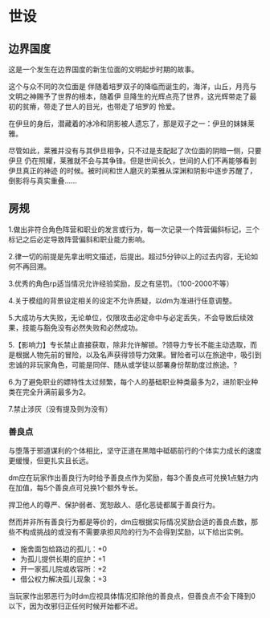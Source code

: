 # 世设

## 边界国度
这是一个发生在边界国度的新生位面的文明起步时期的故事。

这个与众不同的次位面是 伴随着培罗双子的降临而诞生的，海洋，山丘，月亮与文明之神赐予了世界的根本，随着伊 旦降生的光辉点亮了世界，这光辉带走了最初的贫瘠，带走了世人的目光，也带走了培罗的 怜爱。

在伊旦的身后，潜藏着的冰冷和阴影被人遗忘了，那是双子之一：伊旦的妹妹莱雅。

尽管如此，莱雅并没有与其伊旦相争，只不过是支配起了次位面的阴暗一侧，只要伊旦 仍在照耀，莱雅就不会与其争锋。但是世间长久，世间的人们不再能够看到伊旦真正的神迹 的时候。被时间和世人磨灭的莱雅从深渊和阴影中逐步苏醒了，倒影将与真实重叠......

## 房规
1.做出非符合角色阵营和职业的发言或行为，每一次记录一个阵营偏斜标记，三个标记之后必定导致阵营偏斜和职业能力影响。

2.律一切的前提是先拿出明文描述，后提出。超过5分钟以上的过去内容，无论如何不再回溯。

3.优秀的角色rp适当情况允许经验奖励，反之有惩罚。（100-2000不等）

4.关于模组的背景设定相关的设定不允许质疑，以dm为准进行任意调整。

5.大成功与大失败，无论单位，仅限攻击必定命中与必定丢失，不会导致后续效果，技能与豁免没有必然失败和必然成功。

5.【影响力】专长禁止直接获取，除非允许解锁。?领导力专长不能主动选取，而是根据人物先前的冒险，以及名声获得领导力效果。冒险者可以在旅途中，吸引到忠诚的非玩家角色，可能是同伴、随从或学徒以部署身份帮助度过旅途。?

6.为了避免职业的嫖特性太过频繁，每个人的基础职业种类最多为2，进阶职业种类在完全升满前最多为2。

7.禁止涉灰（没有提及则为没有）

### 善良点
与堕落于邪道谋利的个体相比，坚守正道在黑暗中砥砺前行的个体实力成长的速度更缓慢，但更扎实且长远。

dm应在玩家作出善良行为时给予善良点作为奖励，每3个善良点可兑换1点魅力内在加值，每5个善良点可兑换1个额外专长。

捍卫他人的尊严、保护弱者、宽恕敌人、感化恶徒都属于善良行为。

然而并非所有善良行为都是等价的，dm应根据实际情况奖励合适的善良点数，那些不构成挑战的或没有不需要承担风险的行为不会得到奖励，以下给出实例。

- 施舍面包给路边的孤儿：+0
- 为孤儿提供长期的庇护：+1
- 开一家孤儿院或收容所：+2
- 借公权力解决孤儿现象：+3

当玩家作出邪恶行为时dm应视具体情况扣除他的善良点，但善良点不会下降到0以下，因为改邪归正任何时候开始都不迟。
